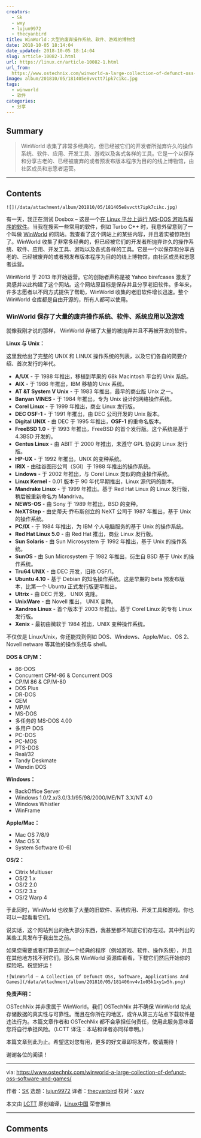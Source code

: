 ```yaml
---
creators:
  - Sk
  - wxy
  - lujun9972
  - thecyanbird
title: WinWorld：大型的废弃操作系统、软件、游戏的博物馆
date: 2018-10-05 18:14:04
date_updated: 2018-10-05 18:14:04
slug: article-10082-1.html
url: https://linux.cn/article-10082-1.html
url_from: 
  https://www.ostechnix.com/winworld-a-large-collection-of-defunct-oss-software-and-games/
image: album/201810/05/181405e8vvctt7ipk7cikc.jpg
tags:
  - winworld
  - 软件
categories:
  - 分享
---
```


## Summary

> WinWorld 收集了非常多经典的，但已经被它们的开发者所抛弃许久的操作系统、软件、应用、开发工具、游戏以及各式各样的工具。它是一个以保存和分享古老的、已经被废弃的或者预发布版本程序为目的的线上博物馆，由社区成员和志愿者运营。

***

<!-- more -->

## Contents

`![](/data/attachment/album/201810/05/181405e8vvctt7ipk7cikc.jpg)`

有一天，我正在测试 Dosbox – 这是一个[在 Linux 平台上运行 MS-DOS 游戏与程序的软件](https://www.ostechnix.com/how-to-run-ms-dos-games-and-programs-in-linux/)。当我在搜索一些常用的软件，例如 Turbo C++ 时，我意外留意到了一个叫做 [WinWorld](https://winworldpc.com/library/) 的网站。我查看了这个网站上的某些内容，并且着实被惊艳到了。WinWorld 收集了非常多经典的，但已经被它们的开发者所抛弃许久的操作系统、软件、应用、开发工具、游戏以及各式各样的工具。它是一个以保存和分享古老的、已经被废弃的或者预发布版本程序为目的的线上博物馆，由社区成员和志愿者运营。

WinWorld 于 2013 年开始运营。它的创始者声称是被 Yahoo birefcases 激发了灵感并以此构建了这个网站。这个网站原目标是保存并且分享老旧软件。多年来，许多志愿者以不同方式提供了帮助，WinWorld 收集的老旧软件增长迅速。整个 WinWorld 仓库都是自由开源的，所有人都可以使用。

### WinWorld 保存了大量的废弃操作系统、软件、系统应用以及游戏

就像我刚才说的那样， WinWorld 存储了大量的被抛弃并且不再被开发的软件。

**Linux 与 Unix：**

这里我给出了完整的 UNIX 和 LINUX 操作系统的列表，以及它们各自的简要介绍、首次发行的年代。

* **A/UX** - 于 1988 年推出，移植到苹果的 68k Macintosh 平台的 Unix 系统。
* **AIX** - 于 1986 年推出，IBM 移植的 Unix 系统。
* **AT &T System V Unix** - 于 1983 年推出，最早的商业版 Unix 之一。
* **Banyan VINES** - 于 1984 年推出，专为 Unix 设计的网络操作系统。
* **Corel Linux** - 于 1999 年推出，商业 Linux 发行版。
* **DEC OSF-1** - 于 1991 年推出，由 DEC 公司开发的 Unix 版本。
* **Digital UNIX** - 由 DEC 于 1995 年推出，**OSF-1** 的重命名版本。
* **FreeBSD 1.0** - 于 1993 年推出，FreeBSD 的首个发行版。这个系统是基于 4.3BSD 开发的。
* **Gentus Linux** - 由 ABIT 于 2000 年推出，未遵守 GPL 协议的 Linux 发行版。
* **HP-UX** - 于 1992 年推出，UNIX 的变种系统。
* **IRIX** - 由硅谷图形公司（SGI）于 1988 年推出的操作系统。
* **Lindows** - 于 2002 年推出，与 Corel Linux 类似的商业操作系统。
* **Linux Kernel** - 0.01 版本于 90 年代早期推出，Linux 源代码的副本。
* **Mandrake Linux** - 于 1999 年推出。基于 Red Hat Linux 的 Linux 发行版，稍后被重新命名为 Mandriva。
* **NEWS-OS** - 由 Sony 于 1989 年推出，BSD 的变种。
* **NeXTStep** - 由史蒂夫·乔布斯创立的 NeXT 公司于 1987 年推出，基于 Unix 的操作系统。
* **PC/IX** - 于 1984 年推出，为 IBM 个人电脑服务的基于 Unix 的操作系统。
* **Red Hat Linux 5.0** - 由 Red Hat 推出，商业 Linux 发行版。
* **Sun Solaris** - 由 Sun Microsystem 于 1992 年推出，基于 Unix 的操作系统。
* **SunOS** - 由 Sun Microsystem 于 1982 年推出，衍生自 BSD 基于 Unix 的操作系统。
* **Tru64 UNIX** - 由 DEC 开发，旧称 OSF/1。
* **Ubuntu 4.10** - 基于 Debian 的知名操作系统。这是早期的 beta 预发布版本，比第一个 Ubuntu 正式发行版更早推出。
* **Ultrix** - 由 DEC 开发， UNIX 克隆。
* **UnixWare** - 由 Novell 推出， UNIX 变种。
* **Xandros Linux** - 首个版本于 2003 年推出。基于 Corel Linux 的专有 Linux 发行版。
* **Xenix** - 最初由微软于 1984 推出，UNIX 变种操作系统。

不仅仅是 Linux/Unix，你还能找到例如 DOS、Windows、Apple/Mac、OS 2、Novell netware 等其他的操作系统与 shell。

**DOS & CP/M：**

* 86-DOS
* Concurrent CPM-86 & Concurrent DOS
* CP/M 86 & CP/M-80
* DOS Plus
* DR-DOS
* GEM
* MP/M
* MS-DOS
* 多任务的 MS-DOS 4.00
* 多用户 DOS
* PC-DOS
* PC-MOS
* PTS-DOS
* Real/32
* Tandy Deskmate
* Wendin DOS

**Windows：**

* BackOffice Server
* Windows 1.0/2.x/3.0/3.1/95/98/2000/ME/NT 3.X/NT 4.0
* Windows Whistler
* WinFrame

**Apple/Mac：**

* Mac OS 7/8/9
* Mac OS X
* System Software (0-6)

**OS/2：**

* Citrix Multiuser
* OS/2 1.x
* OS/2 2.0
* OS/2 3.x
* OS/2 Warp 4

于此同时，WinWorld 也收集了大量的旧软件、系统应用、开发工具和游戏。你也可以一起看看它们。

说实话，这个网站列出的绝大部分东西，我甚至都不知道它们存在过。其中列出的某些工具发布于我出生之前。

如果您需要或者打算去测试一个经典的程序（例如游戏、软件、操作系统），并且在其他地方找不到它们，那么来 WinWorld 资源库看看，下载它们然后开始你的探险吧。祝您好运！

`![WinWorld – A Collection Of Defunct OSs, Software, Applications And Games](/data/attachment/album/201810/05/181406nv4v1o05k1xy1w5h.png)`

**免责声明：**

OSTechNix 并非隶属于 WinWorld。我们 OSTechNix 并不确保 WinWorld 站点存储数据的真实性与可靠性。而且在你所在的地区，或许从第三方站点下载软件是违法行为。本篇文章作者和 OSTechNix 都不会承担任何责任，使用此服务意味着您将自行承担风险。（LCTT 译注：本站和译者亦同样申明。）

本篇文章到此为止。希望这对您有用，更多的好文章即将发布，敬请期待！

谢谢各位的阅读！

---

via: <https://www.ostechnix.com/winworld-a-large-collection-of-defunct-oss-software-and-games/>

作者：[SK](https://www.ostechnix.com/author/sk/) 选题：[lujun9972](https://github.com/lujun9972) 译者：[thecyanbird](https://github.com/thecyanbird) 校对：[wxy](https://github.com/wxy)

本文由 [LCTT](https://github.com/LCTT/TranslateProject) 原创编译，[Linux中国](https://linux.cn/) 荣誉推出

***

## Comments
